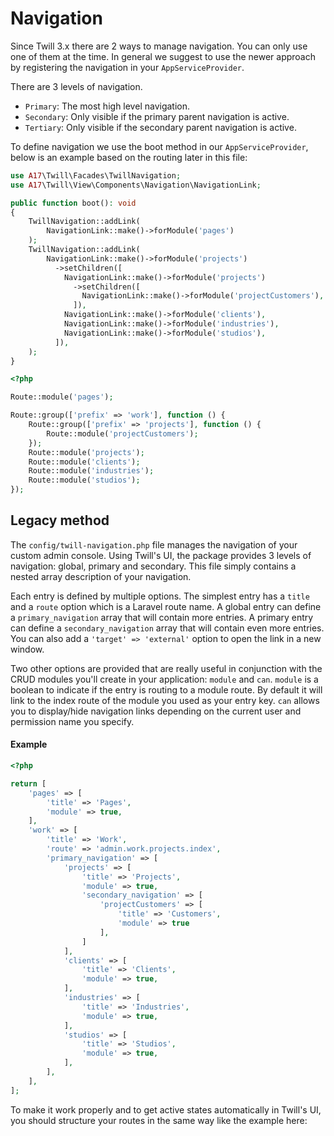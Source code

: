 # Navigation

Since Twill 3.x there are 2 ways to manage navigation. You can only use one of them at the time. In general we suggest
to use the newer approach by registering the navigation in your `AppServiceProvider`.

There are 3 levels of navigation.

- `Primary`: The most high level navigation.
- `Secondary`: Only visible if the primary parent navigation is active.
- `Tertiary`: Only visible if the secondary parent navigation is active.

To define navigation we use the boot method in our `AppServiceProvider`, below is an example based on the routing later
in this file:

```php
use A17\Twill\Facades\TwillNavigation;
use A17\Twill\View\Components\Navigation\NavigationLink;

public function boot(): void
{
    TwillNavigation::addLink(
        NavigationLink::make()->forModule('pages')
    );
    TwillNavigation::addLink(
        NavigationLink::make()->forModule('projects')
          ->setChildren([
            NavigationLink::make()->forModule('projects')
              ->setChildren([
                NavigationLink::make()->forModule('projectCustomers'),
              ]),
            NavigationLink::make()->forModule('clients'),
            NavigationLink::make()->forModule('industries'),
            NavigationLink::make()->forModule('studios'),
          ]),
    );
}
```

```php
<?php

Route::module('pages');

Route::group(['prefix' => 'work'], function () {
    Route::group(['prefix' => 'projects'], function () {
        Route::module('projectCustomers');
    });
    Route::module('projects');
    Route::module('clients');
    Route::module('industries');
    Route::module('studios');
});
```

## Legacy method

The `config/twill-navigation.php` file manages the navigation of your custom admin console. Using Twill's UI, 
the package provides 3 levels of navigation: global, primary and secondary. 
This file simply contains a nested array description of your navigation.

Each entry is defined by multiple options.
The simplest entry has a `title` and a `route` option which is a Laravel route name. 
A global entry can define a `primary_navigation` array that will contain more entries.
A primary entry can define a `secondary_navigation` array that will contain even more entries.
You can also add a `'target' => 'external'` option to open the link in a new window.

Two other options are provided that are really useful in conjunction with the CRUD modules you'll create in your 
application: `module` and `can`. `module` is a boolean to indicate if the entry is routing to a module route.
By default it will link to the index route of the module you used as your entry key. `can` allows you to display/hide 
navigation links depending on the current user and permission name you specify.

#### Example

```php
<?php

return [
    'pages' => [
        'title' => 'Pages',
        'module' => true,
    ],
    'work' => [
        'title' => 'Work',
        'route' => 'admin.work.projects.index',
        'primary_navigation' => [
            'projects' => [
                'title' => 'Projects',
                'module' => true,
                'secondary_navigation' => [
                    'projectCustomers' => [
                        'title' => 'Customers',
                        'module' => true
                    ],
                ]
            ],
            'clients' => [
                'title' => 'Clients',
                'module' => true,
            ],
            'industries' => [
                'title' => 'Industries',
                'module' => true,
            ],
            'studios' => [
                'title' => 'Studios',
                'module' => true,
            ],
        ],
    ],
];
```

To make it work properly and to get active states automatically in Twill's UI, you should structure your routes in the same way like the example here:
